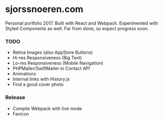 # sjorssnoeren.com

Personal portfolio 2017. Built with React and Webpack. Experimented with Styled Components as well. Far from done, so expect progress soon.

### TODO

* Retina Images (also AppStore Buttons)
* Hi-res Responsiveness (Big Text)
* Lo-res Responsiveness (Mobile Navigation)
* PHPMailer/SwiftMailer in Contact API
* Animations
* Internal links with History.js
* Find a good cover photo

### Release

* Compile Webpack with live mode
* Favicon

